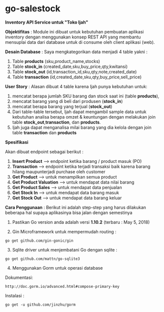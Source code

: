 # go-salestock
**Inventory API Service untuk "Toko Ijah"**

**Objektifitas** :
Module ini dibuat untuk kebutuhan pembuatan aplikasi inventory
dengan menggunakan konsep REST API yang membantu mensuplai data dari database
untuk di consume oleh client aplikasi (web).

**Desain Database** :
Saya mengkategorikan data menjadi 4 table yakni :
1. Table **products** (sku,product_name,stocks)
2. Table **stock_in** (created_date,sku,buy_price,qty,kwitansi)
3. Table **stock_out** (id,transaction_id,sku,qty,note,created_date)
4. Table **transaction** (id,created_date,sku,qty,buy_price,sell_price)

**User Story** :
Alasan dibuat 4 table karena Ijah punya kebutuhan untuk:
1. mencatat berapa jumlah SKU barang dan stock saat ini (table **products**),
2. mencatat barang yang di beli dari produsen (**stock_in**) 
3. mencatat berapa barang yang terjual (**stock_out**)
4. Dari table-table tersebut, Ijah dapat mengambil sample data untuk kebutuhan analisa berapa omzet & keuntungan dengan
melakukan join table **stock_out**,**transaction**, dan **products**. 
5. Ijah juga dapat menganalisa milai barang yang dia kelola dengan join table **transaction** dan **products**

**Spesifikasi**

Akan dibuat endpoint sebagai berikut :

1. **Insert Product** --> endpoint ketika barang / product masuk (PO)
2. **Transaction** --> endpoint ketika terjadi transaksi baik karena barang hilang maupunterjadi purchase oleh customer
3. **Get Product** --> untuk menampilkan semua product
4. **Get Product Valuation** --> untuk mendapat data nilai barang
5. **Get Product Sales** --> untuk mendapat data penjualan
6. **Get Stock In** --> untuk mendapat data barang masuk
7. **Get Stock Out** --> untuk mendapat data barang keluar

**Cara Penggunaan** :
Berikut ini adalah step-step yang harus dilakukan beberapa hal supaya aplikasinya bisa jalan dengan semestinya

1. Pastikan Go version anda adalah versi **1.10.2** (terbaru : May 5, 2018)

2. Gin Microframework untuk mempermudah routing :
```
go get github.com/gin-gonic/gin
```

3. Sqlite driver untuk menjembatani Go dengan sqlite :
```
go get github.com/mattn/go-sqlite3
```

4. Menggunakan Gorm untuk operasi database

Dokumentasi:
```
http://doc.gorm.io/advanced.html#compose-primary-key
```

Instalasi :
```
go get -u github.com/jinzhu/gorm

```